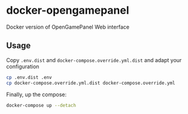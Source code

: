# docker-opengamepanel
Docker version of OpenGamePanel Web interface

## Usage

Copy `.env.dist` and `docker-compose.override.yml.dist` and adapt your configuration
```bash
cp .env.dist .env
cp docker-compose.override.yml.dist docker-compose.override.yml
```

Finally, up the compose:
```bash
docker-compose up --detach
```
